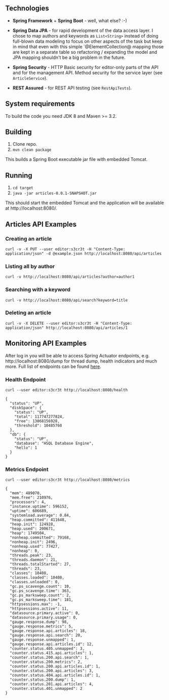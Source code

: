 ## Technologies

* __Spring Framework__ + __Spring Boot__ - well, what else? :-)

* __Spring Data JPA__ - for rapid development of the data access layer. I chose to map authors and keywords as `List<String>` instead of doing full-blown data modeling to focus on other aspects of the task but keep in mind that even with this simple `@ElementCollection@ mapping those are kept in a separate table so refactoring / expanding the model and JPA mapping shouldn't be a big problem in the future.

* __Spring Security__ - HTTP Basic security for editor-only parts of the API and for the management API. Method security for the service layer (see `ArticleService`).

* __REST Assured__ - for REST API testing (see `RestApiTests`).

## System requirements

To build the code you need JDK 8 and Maven >= 3.2.

## Building

1. Clone repo.
2. `mvn clean package`

This builds a Spring Boot executable jar file with embedded Tomcat.

## Running

1. `cd target`
2. `java -jar articles-0.0.1-SNAPSHOT.jar`

This should start the embedded Tomcat and the application will be available at http://localhost:8080/.

## Articles API Examples

### Creating an article

`curl -v -X PUT --user editor:s3cr3t -H "Content-Type: application/json" -d @example.json http://localhost:8080/api/articles`

### Listing all by author

`curl -v http://localhost:8080/api/articles?author=author1`

### Searching with a keyword

`curl -v http://localhost:8080/api/search?keyword=title`

### Deleting an article

`curl -v -X DELETE --user editor:s3cr3t -H "Content-Type: application/json" http://localhost:8080/api/articles/1`

## Monitoring API Examples

After log in you will be able to access Spring Actuator endpoints, e.g. http://localhost:8080/dump for thread dump, health indicators and much more. Full list of endpoints can be found [here](https://docs.spring.io/spring-boot/docs/current/reference/html/production-ready-endpoints.html).

### Health Endpoint

`curl --user editor:s3cr3t http://localhost:8080/health`

```
{
  "status": "UP",
  "diskSpace": {
    "status": "UP",
    "total": 117747277824,
    "free": 13068156928,
    "threshold": 10485760
  },
  "db": {
    "status": "UP",
    "database": "HSQL Database Engine",
    "hello": 1
  }
}
```

### Metrics Endpoint

`curl --user editor:s3cr3t http://localhost:8080/metrics`

```
{
  "mem": 489070,
  "mem.free": 210976,
  "processors": 4,
  "instance.uptime": 596152,
  "uptime": 606689,
  "systemload.average": 0.84,
  "heap.committed": 411648,
  "heap.init": 124928,
  "heap.used": 200671,
  "heap": 1749504,
  "nonheap.committed": 79168,
  "nonheap.init": 2496,
  "nonheap.used": 77427,
  "nonheap": 0,
  "threads.peak": 23,
  "threads.daemon": 21,
  "threads.totalStarted": 27,
  "threads": 23,
  "classes": 10408,
  "classes.loaded": 10408,
  "classes.unloaded": 0,
  "gc.ps_scavenge.count": 10,
  "gc.ps_scavenge.time": 363,
  "gc.ps_marksweep.count": 2,
  "gc.ps_marksweep.time": 181,
  "httpsessions.max": -1,
  "httpsessions.active": 11,
  "datasource.primary.active": 0,
  "datasource.primary.usage": 0,
  "gauge.response.dump": 98,
  "gauge.response.metrics": 5,
  "gauge.response.api.articles": 18,
  "gauge.response.api.search": 20,
  "gauge.response.unmapped": 1,
  "gauge.response.api.articles.id": 12,
  "counter.status.405.unmapped": 3,
  "counter.status.415.api.articles": 1,
  "counter.status.200.api.search": 1,
  "counter.status.200.metrics": 2,
  "counter.status.200.api.articles.id": 1,
  "counter.status.200.api.articles": 3,
  "counter.status.404.api.articles.id": 1,
  "counter.status.200.dump": 1,
  "counter.status.201.api.articles": 4,
  "counter.status.401.unmapped": 2
}
```
